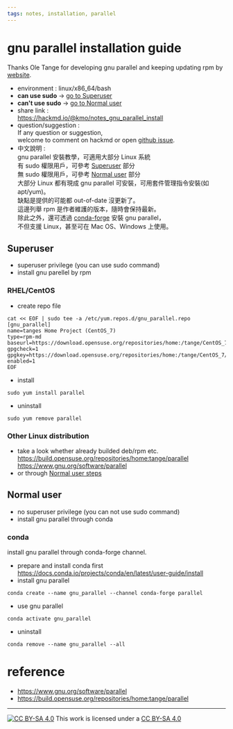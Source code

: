 ```yaml
---
tags: notes, installation, parallel
---
```


# gnu parallel installation guide
Thanks Ole Tange for developing gnu parallel and keeping updating rpm by [website](https://build.opensuse.org/package/show/home:tange/parallel).  

- environment :  linux/x86_64/bash  
- **can use sudo**  -> [go to Superuser](#Superuser)
- **can't use sudo** -> [go to Normal user](#Normal-user)
- share link :  
https://hackmd.io/@kmo/notes_gnu_parallel_install
- question/suggestion :  
If any question or suggestion,  
welcome to comment on hackmd or open [github issue](https://github.com/likueimo/notes/issues).  
- 中文說明 :   
gnu parallel 安裝教學，可適用大部分 Linux 系統  
有 sudo 權限用戶，可參考 [Superuser](#Superuser) 部分  
無 sudo 權限用戶，可參考 [Normal user](#Normal-user) 部分  
大部分 Linux 都有現成 gnu parallel 可安裝，可用套件管理指令安裝(如apt/yum)。  
缺點是提供的可能都 out-of-date 沒更新了。  
這邊列舉 rpm 是作者維護的版本，隨時會保持最新。  
除此之外，還可透過 [conda-forge](https://anaconda.org/conda-forge/parallel) 安裝 gnu parallel，  
不但支援 Linux，甚至可在 Mac OS、Windows 上使用。

## Superuser
- superuser privilege (you can use sudo command)
- install gnu parellel by rpm
### RHEL/CentOS

- create repo file

```bash=
cat << EOF | sudo tee -a /etc/yum.repos.d/gnu_parallel.repo
[gnu_parallel]
name=tanges Home Project (CentOS_7)
type=rpm-md
baseurl=https://download.opensuse.org/repositories/home:/tange/CentOS_7/
gpgcheck=1
gpgkey=https://download.opensuse.org/repositories/home:/tange/CentOS_7/repodata/repomd.xml.key
enabled=1
EOF
```


- install
```bash=
sudo yum install parallel
```
- uninstall
```bash=
sudo yum remove parallel
```

### Other Linux distribution

- take a look whether already builded deb/rpm etc.
https://build.opensuse.org/repositories/home:tange/parallel
https://www.gnu.org/software/parallel  
- or through [Normal user steps](#Normal-user)

## Normal user 
- no superuser privilege (you can not use sudo command)
- install gnu parallel through conda 

### conda
install gnu parallel through conda-forge channel.
- prepare and install conda first  
https://docs.conda.io/projects/conda/en/latest/user-guide/install  
- install gnu parallel  
```bash=
conda create --name gnu_parallel --channel conda-forge parallel
```
- use gnu parallel
```bash=
conda activate gnu_parallel
```

- uninstall
```bash=
conda remove --name gnu_parallel --all
```


# reference
- https://www.gnu.org/software/parallel
- https://build.opensuse.org/repositories/home:tange/parallel



---
[![CC BY-SA 4.0][cc-by-sa-image]][cc-by-sa] This work is licensed under a [CC BY-SA 4.0][cc-by-sa]  

[cc-by-sa]: http://creativecommons.org/licenses/by-sa/4.0/ 
[cc-by-sa-image]: https://licensebuttons.net/l/by-sa/4.0/88x31.png  
